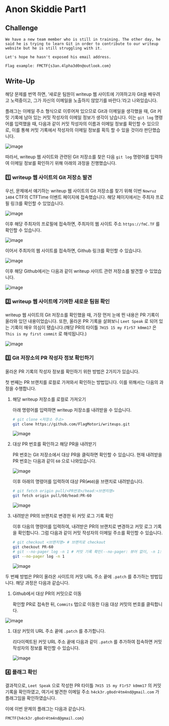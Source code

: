 # Anon Skiddie Part1

## Challenge

```
We have a new team member who is still in training. The other day, he said he is trying to learn Git in order to contribute to our writeup website but he is still struggling with it.

Let's hope he hasn't exposed his email address.

Flag example: FMCTF{s3an.4lpha3d0n@outlook.com}
```

## Write-Up
해당 문제를 번역 하면, ‘새로운 팀원이 writeup 웹 사이트에 기여하고자 Git을 배우려고 노력중이고, 그가 자신의 이메일을 노출하지 않았기를 바란다.’라고 나와있습니다.

플래그는 이메일 주소 형식으로 이루어져 있으므로 Git과 이메일을 생각했을 때, Git 커밋 기록에 남아 있는 커밋 작성자의 이메일 정보가 생각이 났습니다. 이는 `git log` 명령어를 입력했을 때, 다음과 같이 커밋 작성자의 이름과 이메일 정보를 확인할 수 있으므로, 이를 통해 커밋 기록에서 작성자의 이메일 정보를 획득 할 수 있을 것이라 판단했습니다.

![image](images/image-001.png)

따라서, writeup 웹 사이트와 관련된 Git 저장소를 찾은 다음 `git log` 명령어를 입력하여 이메일 정보를 확인하기 위해 아래의 과정을 진행했습니다.

### 1️⃣ writeup 웹 사이트의 Git 저장소 발견

우선, 문제에서 얘기하는 writeup 웹 사이트의 Git 저장소를 찾기 위해 이번 `Nowruz 1404` CTF의 CTFTime 이벤트 페이지에 접속했습니다. 해당 페이지에서는 주최자 프로필 링크를 확인할 수 있었습니다.

![image](images/image-002.png)

이후 해당 주최자의 프로필에 접속하면, 주최자의 웹 사이트 주소 `https://fmC.TF` 를 확인할 수 있습니다.

![image](images/image-003.png)

이어서 주최자의 웹 사이트를 접속하면, Github 링크를 확인할 수 있습니다.

![image](images/image-004.png)

이후 해당 Github에서는 다음과 같이 writeup 사이트 관련 저장소를 발견할 수 있었습니다.

![image](images/image-005.png)

### 2️⃣ writeup 웹 사이트에 기여한 새로운 팀원 확인

writeup 웹 사이트의 Git 저장소를 확인했을 때, 가장 먼저 눈에 띈 내용은 PR 기록이 올라와 있던 내용이었습니다. 또한, 올라온 PR 기록을 살펴보니 `Leet Speak` 로 되어 있는 기록이 매우 의심이 됐습니다.(해당 PR의 타이틀 `7H15 15 my F1r57 k0mm17` 은 `This is my first commit` 로 해석됩니다.)

![image](images/image-006.png)

### 3️⃣ Git 저장소의 PR 작성자 정보 확인하기

올라온 PR 기록의 작성자 정보를 확인하기 위한 방법은 2가지가 있습니다.

첫 번째는 PR 브랜치를 로컬로 가져와서 확인하는 방법입니다. 이를 위해서는 다음의 과정을 수행합니다.

1. 해당 writeup 저장소를 로컬로 가져오기
    
    아래 명령어를 입력하면 writeup 저장소를 내려받을 수 있습니다.
    
    ```bash
    # git clone <저장소 주소>
    git clone https://github.com/FlagMotori/writeups.git
    ```
    
    ![image](images/image-007.png)
    
2. 대상 PR 번호를 확인하고 해당 PR을 내려받기
    
    PR 번호는 Git 저장소에서 대상 PR을 클릭하면 확인할 수 있습니다. 현재 내려받을 PR 번호는 다음과 같이 `60` 으로 나와있습니다.
    
    ![image](images/image-008.png)
    
    이후 아래의 명령어를 입력하여 대상 PR(`#60`)을 브랜치로 내려받습니다.
    
    ```bash
    # git fetch origin pull/<PR번호>/head:<브랜치명>
    git fetch origin pull/60/head:PR-60
    ```
    
    ![image](images/image-009.png)
    
3. 내려받은 PR의 브랜치로 변경한 뒤 커밋 로그 기록 확인
    
    이후 다음의 명령어를 입력하여, 내려받은 PR의 브랜치로 변경하고 커밋 로그 기록을 확인합니다. 그럼 다음과 같이 커밋 작성자의 이메일 주소를 확인할 수 있습니다.
    
    ```bash
    # git checkout <브랜치명> # 브랜치로 checkout
    git checkout PR-60
    # git --no-pager log -n 1 # 커밋 기록 확인(--no-pager: 뷰어 없이, -n 1: 커밋 기록 1개)
    git --no-pager log -n 1
    ```
    
    ![image](images/image-010.png)
    

두 번째 방법은 PR이 올라온 사이트의 커밋 URL 주소 끝에 `.patch` 를 추가하는 방법입니다. 해당 과정은 다음과 같습니다.

1. Github에서 대상 PR의 커밋으로 이동
    
    확인할 PR로 접속한 뒤, `Commits` 탭으로 이동한 다음 대상 커밋의 번호를 클릭합니다.
    

![image](images/image-011.png)

1. 대상 커밋의 URL 주소 끝에 `.patch` 를 추가합니다.
    
    리다이렉트된 커밋 URL 주소 끝에 다음과 같이 `.patch` 를 추가하여 접속하면 커밋 작성자의 정보를 확인할 수 있습니다.
    
    ![image](images/image-012.png)
    

### 4️⃣ 플래그 확인

결과적으로, `Leet Speak` 으로 작성한 PR 타이틀 `7H15 15 my F1r57 k0mm17` 의 커밋 기록을 확인하였고, 여기서 발견한 이메일 주소 `h4ck3r.g0odr4tm4nd@gmail.com` 가 플래그임을 확인하였습니다.

이에 이번 문제의 플래그는 다음과 같습니다.

```
FMCTF{h4ck3r.g0odr4tm4nd@gmail.com}
```